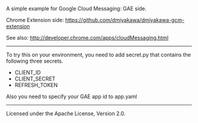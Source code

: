 A simple example for Google Cloud Messaging: GAE side.

Chrome Extension side:
https://github.com/dmiyakawa/dmiyakawa-gcm-extension

See also:
http://developer.chrome.com/apps/cloudMessaging.html

***

To try this on your environment, you need to add
secret.py that contains the following three secrets.

* CLIENT_ID
* CLIENT_SECRET
* REFRESH_TOKEN

Also you need to specify your GAE app id to app.yaml

***

Licensed under the Apache License, Version 2.0.
